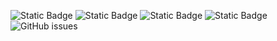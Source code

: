 ![Static Badge](https://img.shields.io/badge/blacklists-60-000000) ![Static Badge](https://img.shields.io/badge/blacklisted-2695036-cc0000) ![Static Badge](https://img.shields.io/badge/whitelisted-2242-00CC00) ![Static Badge](https://img.shields.io/badge/streaming_blacklist-28106-000000) ![GitHub issues](https://img.shields.io/github/issues/fabriziosalmi/blacklists)
